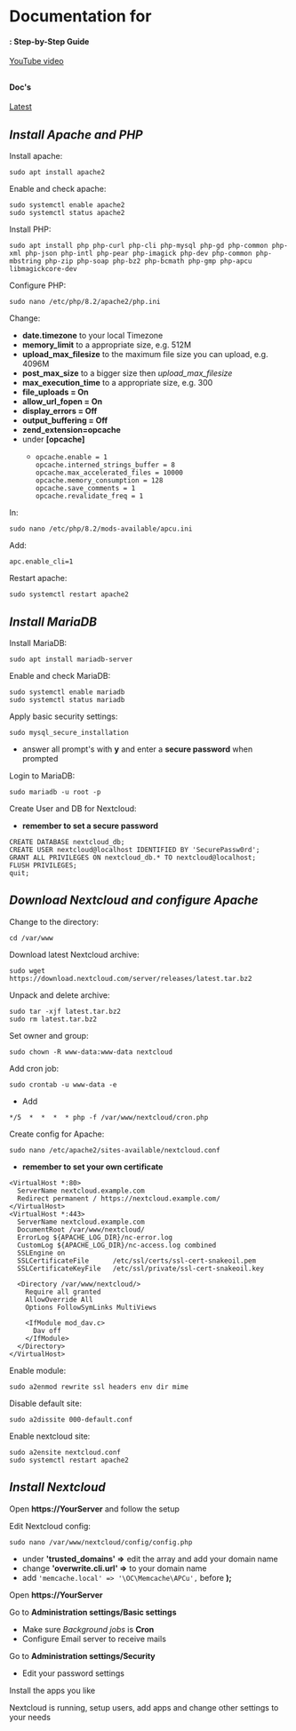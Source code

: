 # Documentation for

#### : Step-by-Step Guide

[YouTube video](https://youtu.be/f3wAeAeF3Ec)

##

####  Doc's

[Latest](https://docs.nextcloud.com/server/latest/admin_manual/contents.html)

##

## *Install Apache and PHP*

Install apache:
```
sudo apt install apache2
```

Enable and check apache:
```
sudo systemctl enable apache2
sudo systemctl status apache2
```

Install PHP:
```
sudo apt install php php-curl php-cli php-mysql php-gd php-common php-xml php-json php-intl php-pear php-imagick php-dev php-common php-mbstring php-zip php-soap php-bz2 php-bcmath php-gmp php-apcu libmagickcore-dev
```

Configure PHP:
```
sudo nano /etc/php/8.2/apache2/php.ini
```
Change:
  - **date.timezone** to your local Timezone
  - **memory_limit** to a appropriate size, e.g. 512M
  - **upload_max_filesize** to the maximum file size you can upload, e.g. 4096M
  - **post_max_size** to a bigger size then *upload_max_filesize*
  -  **max_execution_time** to a appropriate size, e.g. 300
  - **file_uploads = On**
  - **allow_url_fopen = On**
  - **display_errors = Off**
  - **output_buffering = Off**
  - **zend_extension=opcache**
  - under **[opcache]**
    - ```
      opcache.enable = 1
      opcache.interned_strings_buffer = 8
      opcache.max_accelerated_files = 10000
      opcache.memory_consumption = 128
      opcache.save_comments = 1
      opcache.revalidate_freq = 1
      ```

In:
```
sudo nano /etc/php/8.2/mods-available/apcu.ini
```
Add:
```
apc.enable_cli=1
```

Restart apache:
```
sudo systemctl restart apache2
```

## *Install MariaDB*

Install MariaDB:
```
sudo apt install mariadb-server
```

Enable and check MariaDB:
```
sudo systemctl enable mariadb
sudo systemctl status mariadb
```

Apply basic security settings:

```
sudo mysql_secure_installation
```
  - answer all prompt's with **y** and enter a **secure password** when prompted

Login to MariaDB:
```
sudo mariadb -u root -p
```

Create User and DB for Nextcloud:

  - **remember to set a secure password**

```
CREATE DATABASE nextcloud_db;
CREATE USER nextcloud@localhost IDENTIFIED BY 'SecurePassw0rd';
GRANT ALL PRIVILEGES ON nextcloud_db.* TO nextcloud@localhost;
FLUSH PRIVILEGES;
quit;
```

## *Download Nextcloud and configure Apache*

Change to the directory:
```
cd /var/www
```

Download latest Nextcloud archive:
```
sudo wget https://download.nextcloud.com/server/releases/latest.tar.bz2
```

Unpack and delete archive:
```
sudo tar -xjf latest.tar.bz2
sudo rm latest.tar.bz2
```

Set owner and group:
```
sudo chown -R www-data:www-data nextcloud
```

Add cron job:
```
sudo crontab -u www-data -e
```
  - Add
```
*/5  *  *  *  * php -f /var/www/nextcloud/cron.php
```

Create config for Apache:
```
sudo nano /etc/apache2/sites-available/nextcloud.conf
```

  - **remember to set your own certificate**
```
<VirtualHost *:80>
  ServerName nextcloud.example.com
  Redirect permanent / https://nextcloud.example.com/
</VirtualHost>
<VirtualHost *:443>
  ServerName nextcloud.example.com
  DocumentRoot /var/www/nextcloud/
  ErrorLog ${APACHE_LOG_DIR}/nc-error.log
  CustomLog ${APACHE_LOG_DIR}/nc-access.log combined
  SSLEngine on
  SSLCertificateFile      /etc/ssl/certs/ssl-cert-snakeoil.pem
  SSLCertificateKeyFile   /etc/ssl/private/ssl-cert-snakeoil.key

  <Directory /var/www/nextcloud/>
    Require all granted
    AllowOverride All
    Options FollowSymLinks MultiViews

    <IfModule mod_dav.c>
      Dav off
    </IfModule>
  </Directory>
</VirtualHost>
```

Enable module:
```
sudo a2enmod rewrite ssl headers env dir mime
```

Disable default site:
```
sudo a2dissite 000-default.conf
```

Enable nextcloud site:
```
sudo a2ensite nextcloud.conf
sudo systemctl restart apache2
```

## *Install Nextcloud*

Open **https://YourServer** and follow the setup

Edit Nextcloud config:
```
sudo nano /var/www/nextcloud/config/config.php
```
  - under **'trusted_domains' =>** edit the array and add your domain name
  - change **'overwrite.cli.url' =>** to your domain name
  - add ```'memcache.local' => '\OC\Memcache\APCu',``` before **);**

Open **https://YourServer**

Go to **Administration settings/Basic settings**
  - Make sure *Background jobs* is **Cron**
  - Configure Email server to receive mails

Go to **Administration settings/Security**
  - Edit your password settings

Install the apps you like

Nextcloud is running, setup users, add apps and change other settings to your needs
